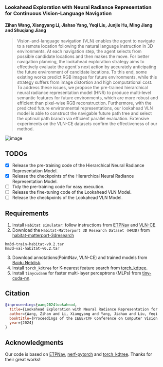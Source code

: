 ### Lookahead Exploration with Neural Radiance Representation for Continuous Vision-Language Navigation

#### Zihan Wang, Xiangyang Li, Jiahao Yang, Yeqi Liu, Junjie Hu, Ming Jiang and Shuqiang Jiang


>Vision-and-language navigation (VLN) enables the agent to navigate to a remote location following the natural language instruction in 3D environments. At each navigation step, the agent selects from possible candidate locations and then makes the move. For better navigation planning, the lookahead exploration strategy aims to effectively evaluate the agent's next action by accurately anticipating the future environment of candidate locations.
To this end, some existing works predict RGB images for future environments, while this strategy suffers from image distortion and high computational cost. To address these issues, we propose the pre-trained hierarchical neural radiance representation model (HNR) to produce multi-level semantic features for future environments, which are more robust and efficient than pixel-wise RGB reconstruction. Furthermore, with the predicted future environmental representations, our lookahead VLN model is able to construct the navigable future path tree and select the optimal path branch via efficient parallel evaluation. Extensive experiments on the VLN-CE datasets confirm the effectiveness of our method.

![image](https://github.com/MrZihan/HNR-VLN/blob/main/demo.gif)

## TODOs

* [X] Release the pre-training code of the Hierarchical Neural Radiance Representation Model.
* [X] Release the checkpoints of the Hierarchical Neural Radiance Representation Model.
* [ ] Tidy the pre-training code for easy execution.
* [ ] Release the fine-tuning code of the Lookahead VLN Model.
* [ ] Release the checkpoints of the Lookahead VLN Model.

## Requirements

1. Install `Habitat simulator`: follow instructions from [ETPNav](https://github.com/MarSaKi/ETPNav) and [VLN-CE](https://github.com/jacobkrantz/VLN-CE).
2. Download the `Habitat-Matterport 3D Research Dataset (HM3D)` from [habitat-matterport-3dresearch](https://github.com/matterport/habitat-matterport-3dresearch)
``` Necessary Files
hm3d-train-habitat-v0.2.tar
hm3d-val-habitat-v0.2.tar
```
3. Download annotations(PointNav, VLN-CE) and trained models from [Baidu Netdisk](https://pan.baidu.com/s/1jRshMRNAhIx4VtCT0Lw1DA?pwd=beya).
4. Install `torch_kdtree` for K-nearest feature search from [torch_kdtree](https://github.com/thomgrand/torch_kdtree).
5. Install `tinycudann` for faster multi-layer perceptrons (MLPs) from [tiny-cuda-nn](https://github.com/NVlabs/tiny-cuda-nn).


## Citation

```bibtex
@inproceedings{wang2024lookahead,
  title={Lookahead Exploration with Neural Radiance Representation for Continuous Vision-Language Navigation},
  author={Wang, Zihan and Li, Xiangyang and Yang, Jiahao and Liu, Yeqi and Hu, Junjie and Jiang, Ming and Jiang, Shuqiang},
  booktitle={Proceedings of the IEEE/CVF Conference on Computer Vision and Pattern Recognition},
  year={2024}
}
  ```

## Acknowledgments
Our code is based on [ETPNav](https://github.com/MarSaKi/ETPNav), [nerf-pytorch](https://github.com/yenchenlin/nerf-pytorch) and [torch_kdtree](https://github.com/thomgrand/torch_kdtree). Thanks for their great works!
